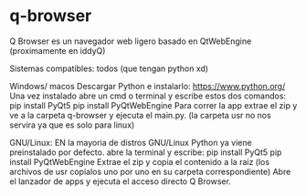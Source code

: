 # q-browser
Q Browser es un navegador web ligero basado en QtWebEngine (proximamente en iddyQ)

Sistemas compatibles: todos (que tengan python xd)

Windows/ macos
Descargar Python e instalarlo: https://www.python.org/
Una vez instalado abre un cmd o terminal y escribe estos dos comandos:
pip install PyQt5
pip install PyQtWebEngine
Para correr la app extrae el zip y ve a la carpeta q-browser y ejecuta el main.py. (la carpeta usr no nos servira ya que es solo para linux)

GNU/Linux:
EN la mayoria de distros GNU/Linux Python ya viene preinstalado por defecto.
abre la terminal y escribe:
pip install PyQt5
pip install PyQtWebEngine
Extrae el zip y copia el contenido a la raiz (los archivos de usr copialos uno por uno en su carpeta correspondiente)
Abre el lanzador de apps y ejecuta el acceso directo Q Browser.
